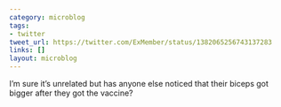 ```yaml
---
category: microblog
tags:
- twitter
tweet_url: https://twitter.com/ExMember/status/1382065256743137283
links: []
layout: microblog
---
```

I’m sure it’s unrelated but has anyone else noticed that their biceps got bigger after they got the vaccine?
